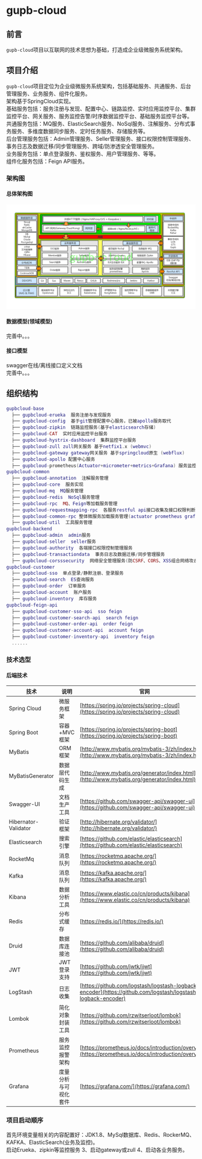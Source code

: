 # gupb-cloud  

## 前言  
`gupb-cloud`项目以互联网的技术思想为基础，打造成企业级微服务系统架构。  

## 项目介绍  
`gupb-cloud`项目定位为企业级微服务系统架构，包括基础服务、共通服务、后台管理服务、业务服务、组件化服务。  
架构基于SpringCloud实现。  
基础服务包括：服务注册与发现、配置中心、链路监控、实时应用监控平台、集群监控平台、网关服务、服务监控告警/时序数据监控平台、基础服务监控平台等。  
共通服务包括：MQ服务、ElasticSearch服务、NoSql服务、注解服务、分布式事务服务、多维度数据同步服务、定时任务服务、存储服务等。  
后台管理服务包括：Admin管理服务、Seller管理服务、接口权限控制管理服务、事务日志及数据迁移/同步管理服务、跨域/防渗透安全管理服务。  
业务服务包括：单点登录服务、鉴权服务、用户管理服务、等等。  
组件化服务包括：Feign API服务。  

### 架构图  

#### 总体架构图  
![系统架构图](gupbcloud-base/image/gupbcloud.png)  

#### 数据模型(领域模型)  
完善中。。。

#### 接口模型  
swagger在线/离线接口定义文档  
完善中。。。

## 组织结构

``` lua
gupbcloud-base
  ├── gupbcloud-erueka  服务注册与发现服务
  ├── gupbcloud-config  基于git管理配置中心服务，已被apollo服务取代
  ├── gupbcloud-zipkin  链路监控服务(基于elasticsearch存储)
  ├── gupbcloud-CAT  实时应用监控平台服务
  ├── gupbcloud-hystrix-dashboard  集群监控平台服务
  ├── gupbcloud-zull zull网关服务 基于netfix1.x (webmvc)
  ├── gupbcloud-gateway gateway网关服务 基于springcloud原生 (webflux)
  ├── gupbcloud-apollo 配置中心服务
  ├── gupbcloud-prometheus(Actuator+micrometer+metrics+Grafana) 服务监控告警/时序数据监控平台
gupbcloud-common
  ├── gupbcloud-annotation  注解服务管理
  ├── gupbcloud-core  服务实现
  ├── gupbcloud-mq  MQ服务管理
  ├── gupbcloud-redis  NoSql服务管理
  ├── gupbcloud-rpc  MQ、Feign等加载服务管理
  ├── gupbcloud-requestmapping-rpc  各服务restful api接口收集及接口权限判断
  ├── gupbcloud-common-rpc 整体微服务加载服务管理(actuator prometheus grafana等)
  ├── gupbcloud-util  工具服务管理
gupbcloud-backend
  ├── gupbcloud-admin  admin服务
  ├── gupbcloud-seller  seller服务
  ├── gupbcloud-authority  各端接口权限控制管理服务
  ├── gupbcloud-transactiondata  事务日志及数据迁移/同步管理服务
  ├── gupbcloud-corsssecurity  网络安全管理服务(防CSRF、CORS、XSS组合网络攻击)
gupbcloud-customer
  ├── gupbcloud-sso  单点登录/静默注册、登录服务
  ├── gupbcloud-search  ES查询服务
  ├── gupbcloud-order  订单服务
  ├── gupbcloud-account  账户服务
  ├── gupbcloud-inventory  库存服务
gupbcloud-feign-api
  ├── gupbcloud-customer-sso-api  sso feign
  ├── gupbcloud-customer-search-api  search feign
  ├── gupbcloud-customer-order-api  order feign
  ├── gupbcloud-customer-account-api  account feign
  ├── gupbcloud-customer-inventory-api  inventory feign
  ......
```   
### 技术选型

#### 后端技术

技术 | 说明 | 官网
----|----|----
Spring Cloud | 微服务框架 | [https://spring.io/projects/spring-cloud](https://spring.io/projects/spring-cloud)
Spring Boot | 容器+MVC框架 | [https://spring.io/projects/spring-boot](https://spring.io/projects/spring-boot)
MyBatis | ORM框架  | [http://www.mybatis.org/mybatis-3/zh/index.html](http://www.mybatis.org/mybatis-3/zh/index.html)
MyBatisGenerator | 数据层代码生成 | [http://www.mybatis.org/generator/index.html](http://www.mybatis.org/generator/index.html)
Swagger-UI | 文档生产工具 | [https://github.com/swagger-api/swagger-ui](https://github.com/swagger-api/swagger-ui)
Hibernator-Validator | 验证框架 | [http://hibernate.org/validator/](http://hibernate.org/validator/)
Elasticsearch | 搜索引擎 | [https://github.com/elastic/elasticsearch](https://github.com/elastic/elasticsearch)
RocketMq | 消息队列 | [https://rocketmq.apache.org/](https://rocketmq.apache.org/)
Kafka | 消息队列 | [https://kafka.apache.org/](https://kafka.apache.org/)
Kibana | 数据分析工具 | [https://www.elastic.co/cn/products/kibana](https://www.elastic.co/cn/products/kibana)
Redis | 分布式缓存 | [https://redis.io/](https://redis.io/)
Druid | 数据库连接池 | [https://github.com/alibaba/druid](https://github.com/alibaba/druid)
JWT | JWT登录支持 | [https://github.com/jwtk/jjwt](https://github.com/jwtk/jjwt)
LogStash | 日志收集 | [https://github.com/logstash/logstash-logback-encoder](https://github.com/logstash/logstash-logback-encoder)
Lombok | 简化对象封装工具 | [https://github.com/rzwitserloot/lombok](https://github.com/rzwitserloot/lombok)
Prometheus | 服务监控报警架构 | [https://prometheus.io/docs/introduction/overview/](https://prometheus.io/docs/introduction/overview/)
Grafana | 度量分析与可视化套件 | [https://grafana.com/](https://grafana.com/)  

### 项目启动顺序
首先环境变量相关的内容配置好：JDK1.8、MySql数据库、Redis、RockerMQ、KAFKA、ElasticSearch(业务及监控)。  
启动Erueka、zipkin等监控服务 3、启动gateway或zull 4、启动各业务服务。  
